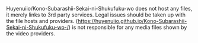 Huyenuiio/Kono-Subarashii-Sekai-ni-Shukufuku-wo does not host any files, it merely links to 3rd party services. Legal issues should be taken up with the file hosts and providers. 
(https://huyenuiio.github.io/Kono-Subarashii-Sekai-ni-Shukufuku-wo-/) is not responsible for any media files shown by the video providers.
